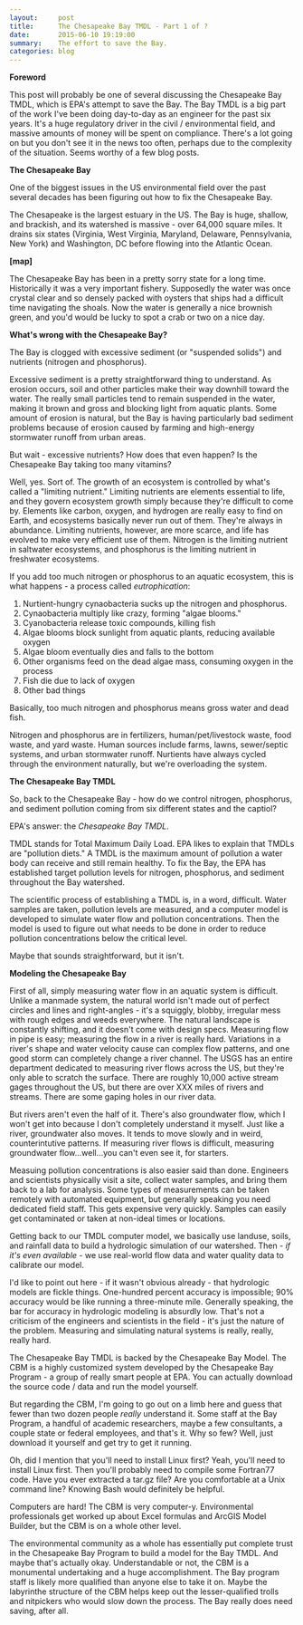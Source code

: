 ```yaml
---
layout:     post
title:      The Chesapeake Bay TMDL - Part 1 of ?
date:       2015-06-10 19:19:00
summary:    The effort to save the Bay. 
categories: blog
---
```


__Foreword__

This post will probably be one of several discussing the Chesapeake Bay TMDL, which is EPA's attempt to save the Bay. The Bay TMDL is a big part of the work I've been doing day-to-day as an engineer for the past six years. It's a huge regulatory driver in the civil / environmental field, and massive amounts of money will be spent on compliance. There's a lot going on but you don't see it in the news too often, perhaps due to the complexity of the situation. Seems worthy of a few blog posts.

__The Chesapeake Bay__

One of the biggest issues in the US environmental field over the past several decades has been figuring out how to fix the Chesapeake Bay. 

The Chesapeake is the largest estuary in the US. The Bay is huge, shallow, and brackish, and its watershed is massive - over 64,000 square miles. It drains six states (Virginia, West Virginia, Maryland, Delaware, Pennsylvania, New York) and Washington, DC before flowing into the Atlantic Ocean. 

__[map]__

The Chesapeake Bay has been in a pretty sorry state for a long time. Historically it was a very important fishery. Supposedly the water was once crystal clear and so densely packed with oysters that ships had a difficult time navigating the shoals. Now the water is generally a nice brownish green, and you'd would be lucky to spot a crab or two on a nice day. 

__What's wrong with the Chesapeake Bay?__

The Bay is clogged with excessive sediment (or "suspended solids") and nutrients (nitrogen and phosphorus). 

Excessive sediment is a pretty straightforward thing to understand. As erosion occurs, soil and other particles make their way downhill toward the water. The really small particles tend to remain suspended in the water, making it brown and gross and blocking light from aquatic plants. Some amount of erosion is natural, but the Bay is having particularly bad sediment problems because of erosion caused by farming and high-energy stormwater runoff from urban areas. 

But wait - excessive nutrients? How does that even happen? Is the Chesapeake Bay taking too many vitamins?

Well, yes. Sort of. The growth of an ecosystem is controlled by what's called a "limiting nutrient." Limiting nutrients are elements essential to life, and they govern ecosystem growth simply because they're difficult to come by. Elements like carbon, oxygen, and hydrogen are really easy to find on Earth, and ecosystems basically never run out of them. They're always in abundance. Limiting nutrients, however, are more scarce, and life has evolved to make very efficient use of them. Nitrogen is the limiting nutrient in saltwater ecosystems, and phosphorus is the limiting nutrient in freshwater ecosystems.

If you add too much nitrogen or phosphorus to an aquatic ecosystem, this is what happens - a process called *eutrophication*:

1.  Nurtient-hungry cynaobacteria sucks up the nitrogen and phosphorus.
2.  Cynaobacteria multiply like crazy, forming "algae blooms." 
3.  Cyanobacteria release toxic compounds, killing fish
4.  Algae blooms block sunlight from aquatic plants, reducing available oxygen
5.  Algae bloom eventually dies and falls to the bottom
6.  Other organisms feed on the dead algae mass, consuming oxygen in the process
7.  Fish die due to lack of oxygen
8.  Other bad things

Basically, too much nitrogen and phosphorus means gross water and dead fish. 

Nitrogen and phosphorus are in fertilizers, human/pet/livestock waste, food waste, and yard waste. Human sources include farms, lawns, sewer/septic systems, and urban stormwater runoff. Nurtients have always cycled through the environment naturally, but we're overloading the system.

__The Chesapeake Bay TMDL__

So, back to the Chesapeake Bay - how do we control nitrogen, phosphorus, and sediment pollution coming from six different states and the captiol? 

EPA's answer: the *Chesapeake Bay TMDL*. 

TMDL stands for Total Maximum Daily Load. EPA likes to explain that TMDLs are "pollution diets." A TMDL is the maximum amount of pollution a water body can receive and still remain healthy. To fix the Bay, the EPA has established target pollution levels for nitrogen, phosphorus, and sediment throughout the Bay watershed. 

The scientific process of establishing a TMDL is, in a word, difficult. Water samples are taken, pollution levels are measured, and a computer model is developed to simulate water flow and pollution concentrations. Then the model is used to figure out what needs to be done in order to reduce pollution concentrations below the critical level. 

Maybe that sounds straightforward, but it isn't. 

__Modeling the Chesapeake Bay__

First of all, simply measuring water flow in an aquatic system is difficult. Unlike a manmade system, the natural world isn't made out of perfect circles and lines and right-angles - it's a squiggly, blobby, irregular mess with rough edges and weeds everywhere. The natural landscape is constantly shifting, and it doesn't come with design specs. Measuring flow in pipe is easy; measuring the flow in a river is really hard. Variations in a river's shape and water velocity cause can complex flow patterns, and one good storm can completely change a river channel. The USGS has an entire department dedicated to measuring river flows across the US, but they're only able to scratch the surface. There are roughly 10,000 active stream gages throughout the US, but there are over XXX miles of rivers and streams. There are some gaping holes in our river data.   

But rivers aren't even the half of it. There's also groundwater flow, which I won't get into because I don't completely understand it myself. Just like a river, groundwater also moves. It tends to move slowly and in weird, counterintutive patterns. If measuring river flows is difficult, measuring groundwater flow...well...you can't even see it, for starters. 

Measuing pollution concentrations is also easier said than done. Engineers and scientists physically visit a site, collect water samples, and bring them back to a lab for analysis. Some types of measurements can be taken remotely with automated equipment, but generally speaking you need dedicated field staff. This gets expensive very quickly. Samples can easily get contaminated or taken at non-ideal times or locations. 

Getting back to our TMDL computer model, we basically use landuse, soils, and rainfall data to build a hydrologic simulation of our watershed. Then - *if it's even available* - we use real-world flow data and water quality data to calibrate our model. 

I'd like to point out here - if it wasn't obvious already - that hydrologic models are fickle things. One-hundred percent accuracy is impossible; 90% accuracy would be like running a three-minute mile. Generally speaking, the bar for accuracy in hydrologic modeling is absurdly low. That's not a criticism of the engineers and scientists in the field - it's just the nature of the problem. Measuring and simulating natural systems is really, really, really hard.

The Chesapeake Bay TMDL is backed by the Chesapeake Bay Model. The CBM is a highly customized system developed by the Chesapeake Bay Program - a group of really smart people at EPA. You can actually download the source code / data and run the model yourself. 

But regarding the CBM, I'm going to go out on a limb here and guess that fewer than two dozen people *really* understand it. Some staff at the Bay Program, a handful of academic researchers, maybe a few consultants, a couple state or federal employees, and that's it. Why so few? Well, just download it yourself and get try to get it running. 

Oh, did I mention that you'll need to install Linux first? Yeah, you'll need to install Linux first. Then you'll probably need to compile some Fortran77 code. Have you ever extracted a tar.gz file? Are you comfortable at a Unix command line? Knowing Bash would definitely be helpful. 

Computers are hard! The CBM is very computer-y. Environmental professionals get worked up about Excel formulas and ArcGIS Model Builder, but the CBM is on a whole other level. 

The environmental community as a whole has essentially put complete trust in the Chesapeake Bay Program to build a model for the Bay TMDL. And maybe that's actually okay. Understandable or not, the CBM is a monumental undertaking and a huge accomplishment. The Bay program staff is likely more qualified than anyone else to take it on. Maybe the labyrinthe structure of the CBM helps keep out the lesser-qualified trolls and nitpickers who would slow down the process. The Bay really does need saving, after all.
